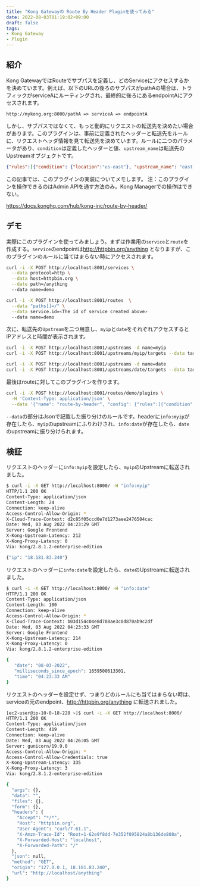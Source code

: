 ```yaml
---
title: "Kong Gatewayの Route By Header Pluginを使ってみる"
date: 2022-08-03T01:19:02+09:00
draft: false
tags: 
- Kong Gateway
- Plugin
---
```


## 紹介

Kong GatewayではRouteでサブパスを定義し、どのServiceにアクセスするかを決めています。例えば、以下のURLの後ろのサブパスがpathAの場合は、トラフィックがserviceAにルーティングされ、最終的に後ろにあるendpointAにアクセスされます。

```text
http://mykong.org:8000/pathA => serviceA => endpointA
```

しかし、サブパスではなくて、もっと動的にリクエストの転送先を決めたい場合があります。このプラグインは、事前に定義されたヘッダーと転送先をルールに、リクエストヘッダ情報を見て転送先を決めています。ルールに二つのパラメータがあり、`condition`は定義したヘッダーと値、`upstream_name`は転送先のUpstreamオブジェクトです。

```json
{"rules":[{"condition": {"location":"us-east"}, "upstream_name": "east.doamin.com"}]}
```

この記事では、このプラグインの実装についてメモします。
注：このプラグインを操作できるのはAdmin APIを通す方法のみ。Kong Managerでの操作はできない。

<https://docs.konghq.com/hub/kong-inc/route-by-header/>

## デモ

実際にこのプラグインを使ってみましょう。まずは作業用の`service`と`route`を作成する。`service`のendpointは<http://httpbin.org/anything> となりますが、このプラグインのルールに当てはまらない時にアクセスされます。

```bash
curl -i -X POST http://localhost:8001/services \
  --data protocol=http \
  --data host=httpbin.org \
  --date path=/anything
  --data name=demo

curl -i -X POST http://localhost:8001/routes  \
  --data "paths[]=/" \
  --data service.id=<The id of service created above>
  --data name=demo
```

次に、転送先の`Upstream`を二つ用意し、`myip`と`date`をそれぞれアクセスするとIPアドレスと時間が表示されます。

```bash
curl -i -X POST http://localhost:8001/upstreams -d name=myip
curl -i -X POST http://localhost:8001/upstreams/myip/targets --data target="ip.jsontest.com:80"

curl -i -X POST http://localhost:8001/upstreams -d name=date
curl -i -X POST http://localhost:8001/upstreams/date/targets --data target="date.jsontest.com:80"
```

最後はrouteに対してこのプラグインを作ります。

```bash
curl -i -X POST http://localhost:8001/routes/demo/plugins \
  -H 'Content-Type: application/json' \
  --data '{"name": "route-by-header", "config": {"rules":[{"condition": {"info":"myip"}, "upstream_name": "myip"}, {"condition": {"info":"date"}, "upstream_name": "date"}]}}'
```

`--data`の部分はJsonで記載した振り分けのルールです。headerに`info:myip`が存在したら、`myip`のupstreamにふりわけされ、`info:date`が存在したら、`date`のupstreamに振り分けられます。

## 検証

リクエストのヘッダーに`info:myip`を設定したら、`myip`のUpstreamに転送されました。

```bash
$ curl -i -X GET http://localhost:8000/ -H "info:myip"
HTTP/1.1 200 OK
Content-Type: application/json
Content-Length: 24
Connection: keep-alive
Access-Control-Allow-Origin: *
X-Cloud-Trace-Context: d2c85f05ccd0e7d1273aee2476504cac
Date: Wed, 03 Aug 2022 04:23:29 GMT
Server: Google Frontend
X-Kong-Upstream-Latency: 212
X-Kong-Proxy-Latency: 0
Via: kong/2.8.1.2-enterprise-edition

{"ip": "18.181.83.240"}
```

リクエストのヘッダーに`info:date`を設定したら、`date`のUpstreamに転送されました。

```bash
$ curl -i -X GET http://localhost:8000/ -H "info:date"
HTTP/1.1 200 OK
Content-Type: application/json
Content-Length: 100
Connection: keep-alive
Access-Control-Allow-Origin: *
X-Cloud-Trace-Context: b03d154c04e8d788ae3c0d870ab9c2df
Date: Wed, 03 Aug 2022 04:23:33 GMT
Server: Google Frontend
X-Kong-Upstream-Latency: 214
X-Kong-Proxy-Latency: 0
Via: kong/2.8.1.2-enterprise-edition

{
   "date": "08-03-2022",
   "milliseconds_since_epoch": 1659500613301,
   "time": "04:23:33 AM"
}
```

リクエストのヘッダーを設定せず、つまりどのルールにも当てはまらない時は、serviceの元のendpoint、<http://httpbin.org/anything> に転送されました。

```bash
[ec2-user@ip-10-0-18-228 ~]$ curl -i -X GET http://localhost:8000/
HTTP/1.1 200 OK
Content-Type: application/json
Content-Length: 419
Connection: keep-alive
Date: Wed, 03 Aug 2022 04:26:05 GMT
Server: gunicorn/19.9.0
Access-Control-Allow-Origin: *
Access-Control-Allow-Credentials: true
X-Kong-Upstream-Latency: 335
X-Kong-Proxy-Latency: 3
Via: kong/2.8.1.2-enterprise-edition

{
  "args": {},
  "data": "",
  "files": {},
  "form": {},
  "headers": {
    "Accept": "*/*",
    "Host": "httpbin.org",
    "User-Agent": "curl/7.61.1",
    "X-Amzn-Trace-Id": "Root=1-62e9f8dd-7e352f095824a8b136de808a",
    "X-Forwarded-Host": "localhost",
    "X-Forwarded-Path": "/"
  },
  "json": null,
  "method": "GET",
  "origin": "127.0.0.1, 18.181.83.240",
  "url": "http://localhost/anything"
}
```

